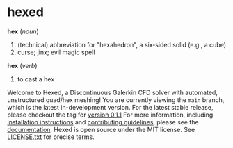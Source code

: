 # hexed

__hex__ (_noun_)
1. (technical) abbreviation for "hexahedron", a six-sided solid (e.g., a cube)
2. curse; jinx; evil magic spell

__hex__  (_verb_)
1. to cast a hex

Welcome to Hexed, a Discontinuous Galerkin CFD solver with automated, unstructured quad/hex meshing!
You are currently viewing the `main` branch, which is the latest in-development version.
For the latest stable release, please checkout the tag for [version 0.1.1](https://github.com/ARTLab-GT/hexed/releases/tag/v0.1.1)
For more information, including [installation instructions](https://artlab-gt.github.io/hexed/installation.html)
and [contributing guidelines](https://artlab-gt.github.io/hexed/contributing.html),
please see the [documentation](https://artlab-gt.github.io/hexed).
Hexed is open source under the MIT license.
See [LICENSE.txt](LICENSE.txt) for precise terms.
